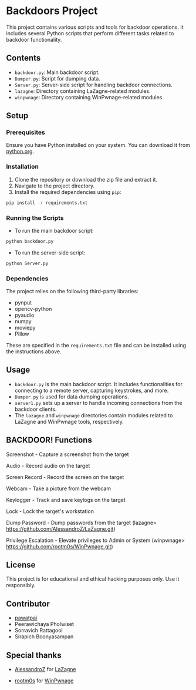 
# Backdoors Project

This project contains various scripts and tools for backdoor operations. It includes several Python scripts that perform different tasks related to backdoor functionality.

## Contents

- `backdoor.py`: Main backdoor script.
- `Dumper.py`: Script for dumping data.
- `Server.py`: Server-side script for handling backdoor connections.
- `lazagne`: Directory containing LaZagne-related modules.
- `winpwnage`: Directory containing WinPwnage-related modules.

## Setup

### Prerequisites

Ensure you have Python installed on your system. You can download it from [python.org](https://www.python.org/).

### Installation

1. Clone the repository or download the zip file and extract it.
2. Navigate to the project directory.
3. Install the required dependencies using `pip`:

```bash
pip install -r requirements.txt
```

### Running the Scripts

- To run the main backdoor script:

```bash
python backdoor.py
```

- To run the server-side script:

```bash
python Server.py
```

### Dependencies

The project relies on the following third-party libraries:

- pynput
- opencv-python
- pyaudio
- numpy
- moviepy
- Pillow

These are specified in the `requirements.txt` file and can be installed using the instructions above.

## Usage

- `backdoor.py` is the main backdoor script. It includes functionalities for connecting to a remote server, capturing keystrokes, and more.
- `Dumper.py` is used for data dumping operations.
- `server1.py` sets up a server to handle incoming connections from the backdoor clients.
- The `lazagne` and `winpwnage` directories contain modules related to LaZagne and WinPwnage tools, respectively.

## BACKDOOR! Functions
Screenshot              - Capture a screenshot from the target

Audio                   - Record audio on the target

Screen Record           - Record the screen on the target

Webcam                  - Take a picture from the webcam

Keylogger               - Track and save keylogs on the target

Lock                    - Lock the target's workstation

Dump Password           - Dump passwords from the target (lazagne> https://github.com/AlessandroZ/LaZagne.git)

Privilege Escalation    - Elevate privileges to Admin or System (winpwnage> https://github.com/rootm0s/WinPwnage.git)

## License

This project is for educational and ethical hacking purposes only. Use it responsibly.

## Contributor

 - [pawatpai](https://github.com/pawatpai)
 - Peerawichaya Pholwiset
 - Sorravich Rattagool
 - Sirapich Boonyasampan 

## Special thanks

- [AlessandroZ](https://github.com/AlessandroZ) for [LaZagne](https://github.com/AlessandroZ/LaZagne)
  
- [rootm0s](https://github.com/rootm0s) for [WinPwnage](https://github.com/rootm0s/WinPwnage)
